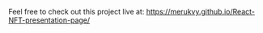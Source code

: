 Feel free to check out this project live at:  https://merukvy.github.io/React-NFT-presentation-page/
